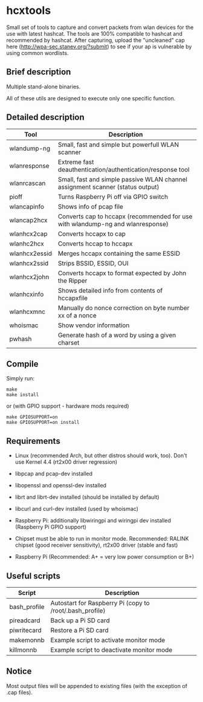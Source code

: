 hcxtools
==============

Small set of tools to capture and convert packets from wlan devices
for the use with latest hashcat. The tools are 100% compatible to hashcat
and recommended by hashcat. After capturing, upload the "uncleaned" cap
here (http://wpa-sec.stanev.org/?submit) to see if your ap is vulnerable
by using common wordlists.

Brief description
--------------

Multiple stand-alone binaries.

All of these utils are designed to execute only one specific function.


Detailed description
--------------

| Tool          | Description                                                                                          |
| ------------- | -----------------------------------------------------------------------------------------------------|
| wlandump-ng   | Small, fast and simple but powerfull WLAN scanner                                                    |
| wlanresponse  | Extreme fast deauthentication/authentication/response tool                                           |
| wlanrcascan   | Small, fast and simple passive WLAN channel assignment scanner (status output)                       |
| pioff         | Turns Raspberry Pi off via GPIO switch                                                               |
| wlancapinfo   | Shows info of pcap file                                                                              |
| wlancap2hcx   | Converts cap to hccapx (recommended for use with wlandump-ng and wlanresponse)                       |
| wlanhcx2cap   | Converts hccapx to cap                                                                               |
| wlanhc2hcx    | Converts hccap to hccapx                                                                             |
| wlanhcx2essid | Merges hccapx containing the same ESSID                                                              |
| wlanhcx2ssid  | Strips BSSID, ESSID, OUI                                                                             |
| wlanhcx2john  | Converts hccapx to format expected by John the Ripper                                                |
| wlanhcxinfo   | Shows detailed info from contents of hccapxfile                                                      |
| wlanhcxmnc    | Manually do nonce correction on byte number xx of a nonce                                            |
| whoismac      | Show vendor information                                                                              |
| pwhash        | Generate hash of a word by using a given charset                                                     |


Compile
--------------

Simply run:

```
make
make install
```

or (with GPIO support - hardware mods required)

```
make GPIOSUPPORT=on
make GPIOSUPPORT=on install
```


Requirements
--------------

* Linux (recommended Arch, but other distros should work, too). Don't use Kernel 4.4 (rt2x00 driver regression)

* libpcap and pcap-dev installed

* libopenssl and openssl-dev installed

* librt and librt-dev installed (should be installed by default)

* libcurl and curl-dev installed (used by whoismac)

* Raspberry Pi: additionally libwiringpi and wiringpi dev installed (Raspberry Pi GPIO support)

* Chipset must be able to run in monitor mode. Recommended: RALINK chipset (good receiver sensitivity), rt2x00 driver (stable and fast)

* Raspberry Pi (Recommended: A+ = very low power consumption or B+)


Useful scripts
--------------

| Script       | Description                                              |
| ------------ | -------------------------------------------------------- |
| bash_profile | Autostart for Raspberry Pi (copy to /root/.bash_profile) |
| pireadcard   | Back up a Pi SD card                                     |
| piwritecard  | Restore a Pi SD card                                     |
| makemonnb    | Example script to activate monitor mode                  |
| killmonnb    | Example script to deactivate monitor mode                |


Notice
--------------

Most output files will be appended to existing files (with the exception of .cap files).


